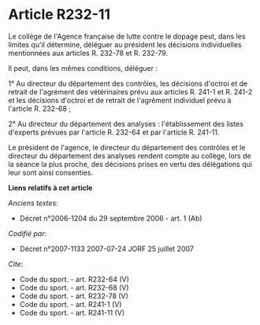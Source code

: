 # Article R232-11

Le collège de l'Agence française de lutte contre le dopage peut, dans les limites qu'il détermine, déléguer au président les
décisions individuelles mentionnées aux articles R. 232-78 et R. 232-79. 

Il peut, dans les mêmes conditions, déléguer : 

1° Au directeur du département des contrôles, les décisions d'octroi et de retrait de l'agrément des vétérinaires prévu aux
articles R. 241-1 et R. 241-2 et les décisions d'octroi et de retrait de l'agrément individuel prévu à l'article R. 232-68 ; 

2° Au directeur du département des analyses : l'établissement des listes d'experts prévues par l'article R. 232-64 et par
l'article R. 241-11. 

Le président de l'agence, le directeur du département des contrôles et le directeur du département des analyses rendent
compte au collège, lors de la séance la plus proche, des décisions prises en vertu des délégations qui leur sont ainsi
consenties.

**Liens relatifs à cet article**

_Anciens textes_:

  - Décret n°2006-1204 du 29 septembre 2006 - art. 1 (Ab)

_Codifié par_:

  - Décret n°2007-1133 2007-07-24 JORF 25 juillet 2007

_Cite_:

  - Code du sport. - art. R232-64 (V)
  - Code du sport. - art. R232-68 (V)
  - Code du sport. - art. R232-78 (V)
  - Code du sport. - art. R241-1 (V)
  - Code du sport. - art. R241-11 (V)
